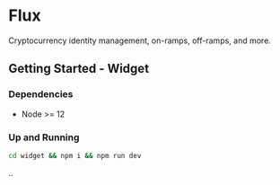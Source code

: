 # Flux

Cryptocurrency identity management, on-ramps, off-ramps, and more.

## Getting Started - Widget

### Dependencies

- Node >= 12

### Up and Running

```bash
cd widget && npm i && npm run dev
```

..
